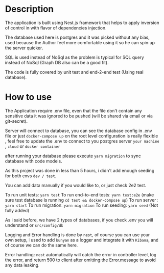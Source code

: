 # Description

The application is built using Nest.js framework that helps to apply inversion of control in with flavor of dependencies injection.

The database used here is postgres and it was picked without any bias, used because the Author feel more comfortable using it so he can spin up the server quicker.

SQL is used instead of NoSql as the problem is typical for SQL query instead of NoSql (Graph DB also can be a good fit).

The code is fully covered by unit test and end-2-end test (Using real database).

# How to use

The Application require .env file, even that the file don't contain any sensitive data it was ignored to be pushed (will be shared via email or via git-secret).

Server will connect to database, you can see the database config in .env file or just `docker-compose up` on the root level
configuration is really flexible , feel free to update the .env to connect to you postgres server `your machine` , `cloud` or `docker container`

after running your database please execute `yarn migration` to sync database with code models.

As this project was done in less than 5 hours, i didn't add enough seeding for both envs `dev / test`.

You can add data manually if you would like to, or just check 2e2 test.

To run unit tests: `yarn test`
To run end-to-end tests: `yarn test:e2e` (make sure test database is running `cd test && docker-compose up`)
To run server : `yarn start`
To run migration: `yarn migration`
To run seeding: `yarn seed` (Not fully added)


As i said before, we have 2 types of databases, if you check .env you will understand or `src/config/db`

Logging and Error handling is done by `nest`, of course you can use your own setup, i used to add `bunyan` as a logger and integrate it with `Kibana`, and of course we can do the same here.

Error handling: `nest` automatically will catch the error in controller level, log the error, and return 500 to client after omitting the Error.message to avoid any data leaking.